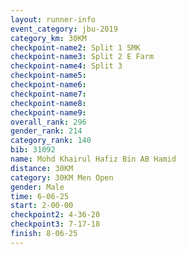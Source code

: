 ```yaml
---
layout: runner-info 
event_category: jbu-2019 
category_km: 30KM 
checkpoint-name2: Split 1 SMK 
checkpoint-name3: Split 2 E Farm 
checkpoint-name4: Split 3 
checkpoint-name5: 
checkpoint-name6: 
checkpoint-name7: 
checkpoint-name8: 
checkpoint-name9: 
overall_rank: 296
gender_rank: 214
category_rank: 140
bib: 31092
name: Mohd Khairul Hafiz Bin AB Hamid
distance: 30KM
category: 30KM Men Open
gender: Male
time: 6-06-25
start: 2-00-00
checkpoint2: 4-36-20
checkpoint3: 7-17-18
finish: 8-06-25
---
```

